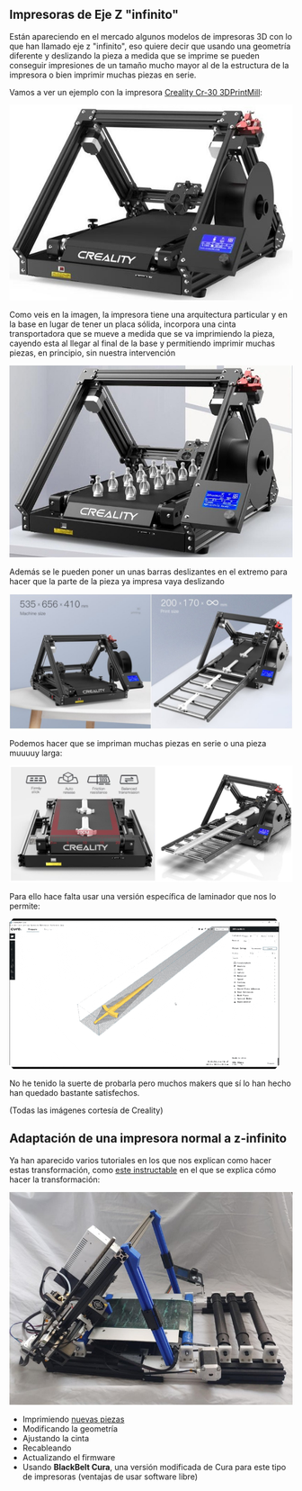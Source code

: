 ## Impresoras de Eje Z "infinito"

Están apareciendo en el mercado algunos modelos de impresoras 3D con lo que han llamado eje z "infinito", eso quiere decir que usando una geometría diferente y deslizando la pieza a medida que se imprime se pueden conseguir impresiones de un tamaño mucho mayor al de la estructura de la impresora o bien imprimir muchas piezas en serie.

Vamos a ver un ejemplo con la impresora [Creality Cr-30 3DPrintMill](https://www.creality3dofficial.com/es/products/cr-30-infinite-z-belt-3d-printer):

![](./images/CR-30-3_720x.jpg)

Como veis en la imagen, la impresora tiene una arquitectura particular y en la base en lugar de tener un placa sólida, incorpora una cinta transportadora que se mueve a medida que se va imprimiendo la pieza, cayendo esta al llegar al final de la base y permitiendo imprimir muchas piezas, en principio, sin nuestra intervención

![](./images/CR-30_EN_1000x.jpg)


Además se le pueden poner un unas barras deslizantes en el extremo para hacer que la parte de la pieza ya impresa vaya deslizando

![](./images/CR-30_product_details_3.jpg)

Podemos hacer que se impriman muchas piezas en serie o una pieza muuuuy larga:

![](./images/CR-30_product_details_1.jpg)

Para ello hace falta usar una versión específica de laminador que nos lo permite:

![](./images/Creality-cr30.gif)

No he tenido la suerte de probarla pero muchos makers que sí lo han hecho han quedado bastante satisfechos.

(Todas las imágenes cortesía de Creality)

## Adaptación de una impresora normal a z-infinito

Ya han aparecido varios tutoriales en los que nos explican como hacer estas transformación, como [este instructable](https://www.instructables.com/EnderLoop/) en el que se explica cómo hacer la transformación:

![](./images/F4P9W31KNQ1EGK8.jpg)

* Imprimiendo [nuevas piezas](https://www.thingiverse.com/thing:4658201)
* Modificando la geometría
* Ajustando la cinta
* Recableando
* Actualizando el firmware
* Usando **BlackBelt Cura**, una versión modificada de Cura para este tipo de impresoras (ventajas de usar software libre)

